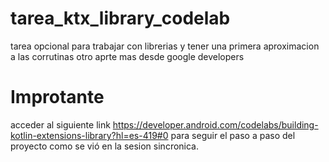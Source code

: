 # tarea_ktx_library_codelab
tarea opcional para trabajar con librerias y tener una primera aproximacion a las corrutinas
otro aprte mas desde google developers

# Improtante
acceder al siguiente link https://developer.android.com/codelabs/building-kotlin-extensions-library?hl=es-419#0
para seguir el paso a paso del proyecto como se vió en la sesion sincronica.
